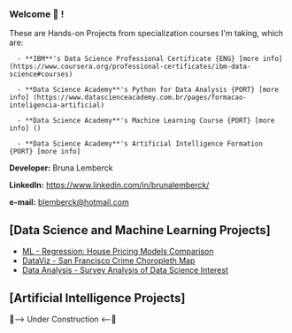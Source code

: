 ### Welcome 👋 !
These are Hands-on Projects from specialization courses I'm taking, which are: 

      - **IBM**'s Data Science Professional Certificate {ENG} [more info] (https://www.coursera.org/professional-certificates/ibm-data-science#courses)
      
      - **Data Science Academy**'s Python for Data Analysis {PORT} [more info] (https://www.datascienceacademy.com.br/pages/formacao-inteligencia-artificial)
      
      - **Data Science Academy**'s Machine Learning Course {PORT} [more info] ()
      
      - **Data Science Academy**'s Artificial Intelligence Formation {PORT} [more info]
      
**Developer:** Bruna Lemberck

**LinkedIn:** https://www.linkedin.com/in/brunalemberck/

**e-mail:** blemberck@hotmail.com

## [Data Science and Machine Learning Projects]
   - [ML - Regression: House Pricing Models Comparison](https://github.com/lemberck/ML-Regression-House_Pricing_Models#machine-learning---regression-house-pricing-models-comparison) 
   - [DataViz - San Francisco Crime Choropleth Map](https://github.com/lemberck/DataViz-San_Francisco_Crime_Choropleth_Map)
   - [Data Analysis - Survey Analysis of Data Science Interest](https://github.com/lemberck/Data-Analysis-Survey_Analysis_Data_Science_interest)
   
   
## [Artificial Intelligence Projects]
 🔭--> Under Construction <--🔭
<!--
**lemberck/lemberck** is a ✨ _special_ ✨ repository because its `README.md` (this file) appears on your GitHub profile.

Here are some ideas to get you started:

- 🔭 I’m currently working on ...
- 🌱 I’m currently learning ...
- 👯 I’m looking to collaborate on ...
- 🤔 I’m looking for help with ...
- 💬 Ask me about ...
- 📫 How to reach me: ...
- 😄 Pronouns: ...
- ⚡ Fun fact: ...
-->
